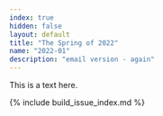 ```yaml
---
index: true
hidden: false
layout: default
title: "The Spring of 2022"
name: "2022-01"
description: "email version - again"
---
```


This is a text here.

{% include build_issue_index.md %}

